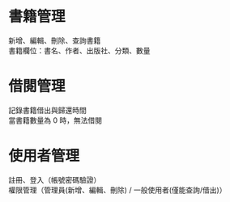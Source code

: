 # 書籍管理
新增、編輯、刪除、查詢書籍
<br>
書籍欄位：書名、作者、出版社、分類、數量
# 借閱管理
記錄書籍借出與歸還時間
<br>
當書籍數量為 0 時，無法借閱
# 使用者管理
註冊、登入（帳號密碼驗證）
<br>
權限管理（管理員(新增、編輯、刪除) / 一般使用者(僅能查詢/借出)）
